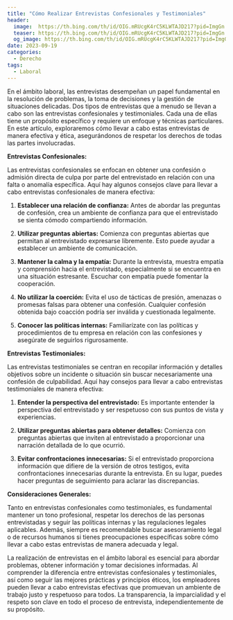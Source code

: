 ```yaml
---
title: "Cómo Realizar Entrevistas Confesionales y Testimoniales"
header:
  image:  https://th.bing.com/th/id/OIG.mRUcgK4rC5KLWTAJD217?pid=ImgGn
  teaser: https://th.bing.com/th/id/OIG.mRUcgK4rC5KLWTAJD217?pid=ImgGn
  og_image: https://th.bing.com/th/id/OIG.mRUcgK4rC5KLWTAJD217?pid=ImgGn
date: 2023-09-19
categories:
  - Derecho
tags:
  - Laboral
---
```


En el ámbito laboral, las entrevistas desempeñan un papel fundamental en la resolución de problemas, la toma de decisiones y la gestión de situaciones delicadas. Dos tipos de entrevistas que a menudo se llevan a cabo son las entrevistas confesionales y testimoniales. Cada una de ellas tiene un propósito específico y requiere un enfoque y técnicas particulares. En este artículo, exploraremos cómo llevar a cabo estas entrevistas de manera efectiva y ética, asegurándonos de respetar los derechos de todas las partes involucradas.

**Entrevistas Confesionales:**

Las entrevistas confesionales se enfocan en obtener una confesión o admisión directa de culpa por parte del entrevistado en relación con una falta o anomalía específica. Aquí hay algunos consejos clave para llevar a cabo entrevistas confesionales de manera efectiva:

1. **Establecer una relación de confianza:** Antes de abordar las preguntas de confesión, crea un ambiente de confianza para que el entrevistado se sienta cómodo compartiendo información.

2. **Utilizar preguntas abiertas:** Comienza con preguntas abiertas que permitan al entrevistado expresarse libremente. Esto puede ayudar a establecer un ambiente de comunicación.

3. **Mantener la calma y la empatía:** Durante la entrevista, muestra empatía y comprensión hacia el entrevistado, especialmente si se encuentra en una situación estresante. Escuchar con empatía puede fomentar la cooperación.

4. **No utilizar la coerción:** Evita el uso de tácticas de presión, amenazas o promesas falsas para obtener una confesión. Cualquier confesión obtenida bajo coacción podría ser inválida y cuestionada legalmente.

5. **Conocer las políticas internas:** Familiarízate con las políticas y procedimientos de tu empresa en relación con las confesiones y asegúrate de seguirlos rigurosamente.

**Entrevistas Testimoniales:**

Las entrevistas testimoniales se centran en recopilar información y detalles objetivos sobre un incidente o situación sin buscar necesariamente una confesión de culpabilidad. Aquí hay consejos para llevar a cabo entrevistas testimoniales de manera efectiva:

1. **Entender la perspectiva del entrevistado:** Es importante entender la perspectiva del entrevistado y ser respetuoso con sus puntos de vista y experiencias.

2. **Utilizar preguntas abiertas para obtener detalles:** Comienza con preguntas abiertas que inviten al entrevistado a proporcionar una narración detallada de lo que ocurrió.

3. **Evitar confrontaciones innecesarias:** Si el entrevistado proporciona información que difiere de la versión de otros testigos, evita confrontaciones innecesarias durante la entrevista. En su lugar, puedes hacer preguntas de seguimiento para aclarar las discrepancias.

**Consideraciones Generales:**

Tanto en entrevistas confesionales como testimoniales, es fundamental mantener un tono profesional, respetar los derechos de las personas entrevistadas y seguir las políticas internas y las regulaciones legales aplicables. Además, siempre es recomendable buscar asesoramiento legal o de recursos humanos si tienes preocupaciones específicas sobre cómo llevar a cabo estas entrevistas de manera adecuada y legal.

La realización de entrevistas en el ámbito laboral es esencial para abordar problemas, obtener información y tomar decisiones informadas. Al comprender la diferencia entre entrevistas confesionales y testimoniales, así como seguir las mejores prácticas y principios éticos, los empleadores pueden llevar a cabo entrevistas efectivas que promuevan un ambiente de trabajo justo y respetuoso para todos. La transparencia, la imparcialidad y el respeto son clave en todo el proceso de entrevista, independientemente de su propósito.
